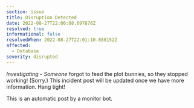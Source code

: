 ```yaml
---
section: issue
title: Disruption Detected
date: 2022-08-27T22:00:08.097876Z
resolved: true
informational: false
resolvedWhen: 2022-08-27T22:01:10.888152Z
affected:
  - Database
severity: disrupted
---
```

*Investigating* - _Someone_ forgot to feed the plot bunnies, so they stopped working! (Sorry.) This incident post will be updated once we have more information. Hang tight!

This is an automatic post by a monitor bot.
        